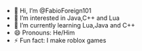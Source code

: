 - 👋 Hi, I’m @FabioForeign101
- 👀 I’m interested in Java,C++ and Lua
- 🌱 I’m currently learning Lua,Java and C++
- 😄 Pronouns: He/Him
- ⚡ Fun fact: I make roblox games

<!---
FabioForeign101/FabioForeign101 is a ✨ special ✨ repository because its `README.md` (this file) appears on your GitHub profile.
You can click the Preview link to take a look at your changes.
--->
